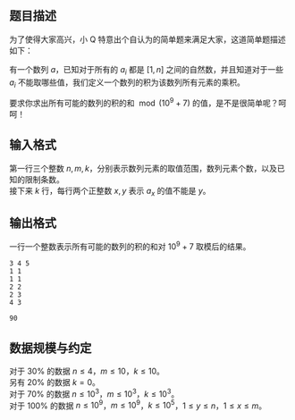 ## 题目描述

为了使得大家高兴，小 Q 特意出个自认为的简单题来满足大家，这道简单题描述如下：

有一个数列 $a$，已知对于所有的 $a_i$ 都是 $[1,n]$ 之间的自然数，并且知道对于一些 $a_i$ 不能取哪些值，我们定义一个数列的积为该数列所有元素的乘积。

要求你求出所有可能的数列的积的和 $\bmod (10^9+7)$ 的值，是不是很简单呢？呵呵！

## 输入格式

第一行三个整数 $n,m,k$，分别表示数列元素的取值范围，数列元素个数，以及已知的限制条数。  
接下来 $k$ 行，每行两个正整数 $x,y$ 表示 $a_x$ 的值不能是 $y$。

## 输出格式

一行一个整数表示所有可能的数列的积的和对 $10^9+7$ 取模后的结果。

```input1
3 4 5
1 1
1 1
2 2
2 3
4 3
```



```output1
90
```

## 数据规模与约定

对于 $30\%$ 的数据 $n\leq 4$，$m\leq 10$，$k\leq 10$。  
另有 $20\%$ 的数据 $k=0$。  
对于 $70\%$ 的数据 $n\leq 10^3$，$m\leq 10^3$，$k\leq 10^3$。  
对于 $100\%$ 的数据 $n\leq 10^9$，$m\leq 10^9$，$k\leq 10^5$，$1\leq y\leq n$，$1\leq x\leq m$。

